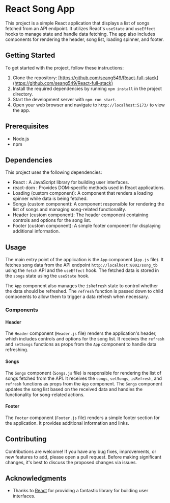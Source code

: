 # React Song App

This project is a simple React application that displays a list of songs fetched from an API endpoint. It utilizes React's `useState` and `useEffect` hooks to manage state and handle data fetching. The app also includes components for rendering the header, song list, loading spinner, and footer.

## Getting Started

To get started with the project, follow these instructions:

1. Clone the repository: [https://github.com/seang549/React-full-stack](https://github.com/seang549/React-full-stack)
2. Install the required dependencies by running `npm install` in the project directory.
3. Start the development server with `npm run start`.
4. Open your web browser and navigate to `http://localhost:5173/` to view the app.

## Prerequisites

- Node.js 
- npm 

## Dependencies

This project uses the following dependencies:

- React : A JavaScript library for building user interfaces.
- react-dom : Provides DOM-specific methods used in React applications.
- Loading (custom component): A component that renders a loading spinner while data is being fetched.
- Songs (custom component): A component responsible for rendering the list of songs and managing song-related functionality.
- Header (custom component): The header component containing controls and options for the song list.
- Footer (custom component): A simple footer component for displaying additional information.

## Usage

The main entry point of the application is the `App` component (`App.js` file). It fetches song data from the API endpoint `http://localhost:8002/song_tb` using the `fetch` API and the `useEffect` hook. The fetched data is stored in the `songs` state using the `useState` hook.

The `App` component also manages the `isRefresh` state to control whether the data should be refreshed. The `refresh` function is passed down to child components to allow them to trigger a data refresh when necessary.

### Components

#### Header

The `Header` component (`Header.js` file) renders the application's header, which includes controls and options for the song list. It receives the `refresh` and `setSongs` functions as props from the `App` component to handle data refreshing.

#### Songs

The `Songs` component (`Songs.js` file) is responsible for rendering the list of songs fetched from the API. It receives the `songs`, `setSongs`, `isRefresh`, and `refresh` functions as props from the `App` component. The `Songs` component updates the song list based on the received data and handles the functionality for song-related actions.

#### Footer

The `Footer` component (`Footer.js` file) renders a simple footer section for the application. It provides additional information and links.

## Contributing

Contributions are welcome! If you have any bug fixes, improvements, or new features to add, please open a pull request. Before making significant changes, it's best to discuss the proposed changes via issues.


## Acknowledgments

- Thanks to [React](https://reactjs.org/) for providing a fantastic library for building user interfaces.
